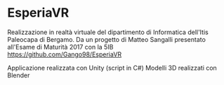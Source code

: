 # EsperiaVR

Realizzazione in realtà virtuale del dipartimento di Informatica dell'Itis Paleocapa di Bergamo.
Da un progetto di Matteo Sangalli presentato all'Esame di Maturità 2017 con la 5IB
https://github.com/Gango98/EsperiaVR

Applicazione realizzata con Unity (script in C#)
Modelli 3D realizzati con Blender

